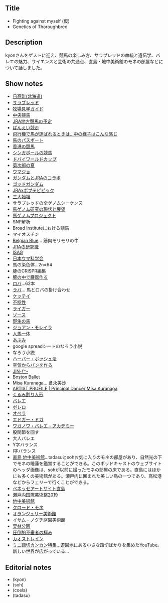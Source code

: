 ## Title
- Fighting against myself (仮)
- Genetics of Thoroughbred

## Description
kyonさんをゲストに迎え、競馬の楽しみ方、サラブレッドの血統と遺伝学、バレエの魅力、サイエンスと芸術の共通点、直島・地中美術館のモネの部屋などについて話しました。

## Show notes
- [日高町(北海道)](https://www.town.hidaka.hokkaido.jp/)
- [サラブレッド](https://ja.wikipedia.org/wiki/%E3%82%B5%E3%83%A9%E3%83%96%E3%83%AC%E3%83%83%E3%83%89)
- [牧場見学ガイド](https://uma-furusato.com/guide/)
- [中央競馬](https://ja.wikipedia.org/wiki/%E4%B8%AD%E5%A4%AE%E7%AB%B6%E9%A6%AC)
- [JRA地方競馬の予定](http://www.keiba.go.jp/ipat/yotei.html)
- [ばんえい競走](https://banei-keiba.or.jp/)
- [飛行機で馬が運ばれるときは…中の様子はこんな感じ](http://labaq.com/archives/51908050.html)
- [馬のパスポート](https://ameblo.jp/dakkutchyaan/entry-12068147450.html)
- [香港の競馬](https://ja.wikipedia.org/wiki/%E9%A6%99%E6%B8%AF%E3%81%AE%E7%AB%B6%E9%A6%AC)
- [シンガポールの競馬](https://ja.wikipedia.org/wiki/%E3%82%B7%E3%83%B3%E3%82%AC%E3%83%9D%E3%83%BC%E3%83%AB%E3%81%AE%E7%AB%B6%E9%A6%AC)
- [ドバイワールドカップ](https://ja.wikipedia.org/wiki/%E3%83%89%E3%83%90%E3%82%A4%E3%83%AF%E3%83%BC%E3%83%AB%E3%83%89%E3%82%AB%E3%83%83%E3%83%97)
- [菊次郎の夏](https://www.amazon.co.jp/%E8%8F%8A%E6%AC%A1%E9%83%8E%E3%81%AE%E5%A4%8F-DVD-%E3%83%93%E3%83%BC%E3%83%88%E3%81%9F%E3%81%91%E3%81%97/dp/B00005EDS4)
- [ウマジョ](http://umajo.jra.jp/)
- [ガンダムとJRAのコラボ](https://dengekionline.com/articles/3434/)
- [ゴッドガンダム](https://ja.wikipedia.org/wiki/%E3%82%B4%E3%83%83%E3%83%89%E3%82%AC%E3%83%B3%E3%83%80%E3%83%A0)
- [JRAxポプテピピック](http://jra.jp/news/201904/042403.html)
- [三大始祖](https://ja.wikipedia.org/wiki/%E4%B8%89%E5%A4%A7%E5%A7%8B%E7%A5%96)
- サラブレッドの全ゲノムシーケンス
- [馬ゲノム研究の現状と展望](http://www.b-t-c.or.jp/btc_p300/btcn/btcn64/btcn064-02.pdf)
- [馬ゲノムプロジェクト](http://www.uky.edu/Ag/Horsemap/)
- SNP解析
- Broad Instituteにおける競馬
- マイオスチン
- [Belgian Blue](https://en.wikipedia.org/wiki/Belgian_Blue)... 筋肉モリモリの牛
- [JRAの研究職](https://jra-saiyou.jp/2019/jobinfo/doctor.html)
- [ISAG](https://www.isag.us/index.asp)
- [日本ウマ科学会](http://jses.equinst.go.jp/)
- 馬の染色体...2n=64
- 豚のCRISPR編集
- [豚の中で臓器作る](https://jp.techcrunch.com/2017/08/11/20170810crisprd-pigs-offer-hope-for-the-human-organ-transplant-shortage/)
- [ロバ](https://ja.wikipedia.org/wiki/%E3%83%AD%E3%83%90)...62本
- [ラバ](https://ja.wikipedia.org/wiki/%E3%83%A9%E3%83%90)... 馬とロバの掛け合わせ
- [ケッテイ](https://ja.wikipedia.org/wiki/%E3%82%B1%E3%83%83%E3%83%86%E3%82%A4)
- [不稔性](https://kotobank.jp/word/%E4%B8%8D%E7%A8%94%E6%80%A7-125575)
- [ライガー](https://ja.wikipedia.org/wiki/%E3%83%A9%E3%82%A4%E3%82%AC%E3%83%BC)
- [ゾース](https://ja.wikipedia.org/wiki/%E3%82%BE%E3%83%BC%E3%82%B9)
- [野生の馬](http://zookan.lin.gr.jp/kototen/uma/u122_2.htm)
- [ジョアン・モレイラ](https://ja.wikipedia.org/wiki/%E3%82%B8%E3%83%A7%E3%82%A2%E3%83%B3%E3%83%BB%E3%83%A2%E3%83%AC%E3%82%A4%E3%83%A9)
- [人馬一体](https://en.wikipedia.org/wiki/Jinba_ittai)
- [あぶみ](https://ja.wikipedia.org/wiki/%E9%90%99)
- google spreadシートのなろう小説
- なろう小説
- [ハーバー・ボッシュ法](https://ja.wikipedia.org/wiki/%E3%83%8F%E3%83%BC%E3%83%90%E3%83%BC%E3%83%BB%E3%83%9C%E3%83%83%E3%82%B7%E3%83%A5%E6%B3%95)
- [空気からパンを作る](http://www.tsukuba-sci.com/?column01=%E7%A9%BA%E6%B0%97%E3%81%8B%E3%82%89%E3%83%91%E3%83%B3%E3%82%92%E4%BD%9C%E3%82%8B%E3%80%80%EF%BD%9E%E3%82%A2%E3%83%B3%E3%83%A2%E3%83%8B%E3%82%A2%E3%81%AE%E8%A9%B1%EF%BD%9E)
- [JIN-仁-](https://www.amazon.co.jp/JIN%E2%80%95%E4%BB%81%E2%80%95-1-%E3%83%A4%E3%83%B3%E3%82%B0%E3%82%B8%E3%83%A3%E3%83%B3%E3%83%97%E3%82%B3%E3%83%9F%E3%83%83%E3%82%AF%E3%82%B9DIGITAL-%E6%9D%91%E4%B8%8A%E3%82%82%E3%81%A8%E3%81%8B-ebook/dp/B009GZIRIC)
- [Boston Ballet](https://www.bostonballet.org/home.aspx)
- [Misa Kuranaga](https://en.wikipedia.org/wiki/Misa_Kuranaga)... 倉永美沙
- [ARTIST PROFILE | Principal Dancer Misa Kuranaga](https://www.youtube.com/watch?v=6gnEXTcBojk)
- [くるみ割り人形](https://ja.wikipedia.org/wiki/%E3%81%8F%E3%82%8B%E3%81%BF%E5%89%B2%E3%82%8A%E4%BA%BA%E5%BD%A2)
- [バレエ](https://ja.wikipedia.org/wiki/%E3%83%90%E3%83%AC%E3%82%A8)
- [ボレロ](https://ja.wikipedia.org/wiki/%E3%83%9C%E3%83%AC%E3%83%AD_(%E3%83%80%E3%83%B3%E3%82%B9%E3%83%BB%E9%9F%B3%E6%A5%BD))
- [オペラ](https://ja.wikipedia.org/wiki/%E3%82%AA%E3%83%9A%E3%83%A9)
- [エドガー・ドガ](https://ja.wikipedia.org/wiki/%E3%82%A8%E3%83%89%E3%82%AC%E3%83%BC%E3%83%BB%E3%83%89%E3%82%AC)
- [ワガノワ・バレエ・アカデミー](https://www.bunkamura.co.jp/orchard/lineup/18_gala/topics/998.html)
- 股関節を回す
- 大人バレエ
- Y字バランス
- I字バランス
- [直島 地中美術館](http://benesse-artsite.jp/art/chichu.html)...tadasuとsohお気に入りのモネの部屋があり、自然光の下でモネの睡蓮を鑑賞することができる。このポッドキャストのウェブサイトのヘッダ画像は、sohが以前に撮ったモネの部屋の床である。直島にはほかにも多くの美術館がある。瀬戸内に囲まれた美しい島の一つであり、高松港などからフェリーで行くことができる。
- [ベネッセアートサイト直島](http://benesse-artsite.jp/)
- [瀬戸内国際芸術祭2019](https://setouchi-artfest.jp/)
- [地中美術館](http://benesse-artsite.jp/art/chichu.html)
- [クロード・モネ](https://ja.wikipedia.org/wiki/%E3%82%AF%E3%83%AD%E3%83%BC%E3%83%89%E3%83%BB%E3%83%A2%E3%83%8D)
- [オランジュリー美術館](https://www.musee-orangerie.fr/)
- [イサム・ノグチ庭園美術館](http://www.isamunoguchi.or.jp/)
- [栗林公園](https://www.my-kagawa.jp/ritsuringarden)
- [圧倒的不審者の極み](https://www.youtube.com/watch?v=RUlHhrL_Zj8)
- [カオストレイン](https://www.youtube.com/watch?v=lyQVJZ8oTsU)
- [ミニ踏切カンカン特集](https://www.youtube.com/watch?v=W5moIoAZ38I)...遊園地にある小さな踏切ばかりを集めたYouTube。新しい世界が広がっている...

## Editorial notes
- (kyon)
- (soh)
- (coela)
- (tadasu)
